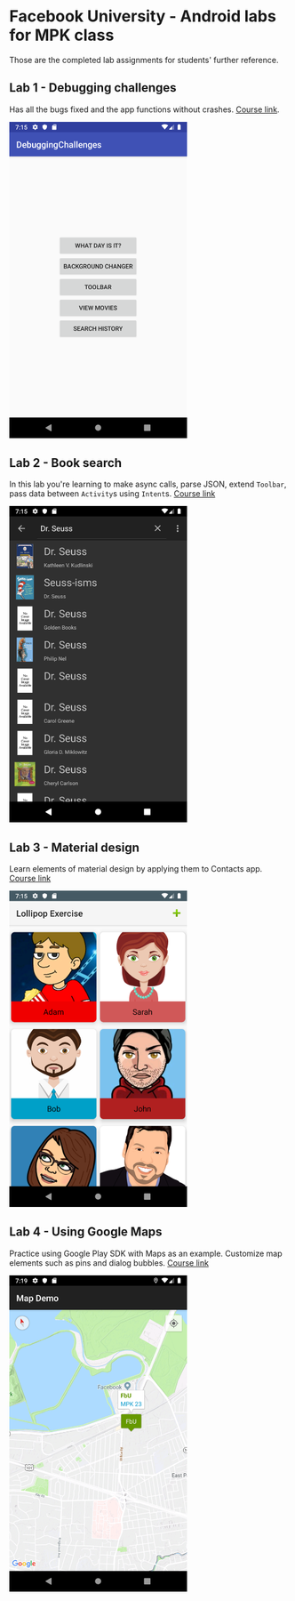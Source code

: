 # Facebook University - Android labs for MPK class
Those are the completed lab assignments for students' further reference. 

## Lab 1 - Debugging challenges 
Has all the bugs fixed and the app functions without crashes. [Course link](https://courses.codepath.com/courses/android_university_fast_track/unit/3#!exercises).

<img src="lab-1-debugging.png" width=320 />

## Lab 2 - Book search
In this lab you're learning to make async calls, parse JSON, extend `Toolbar`, pass data between `Activity`s using `Intent`s. [Course link](https://courses.codepath.com/courses/android_university_fast_track/unit/5#!exercises)

<img src="lab-2-book-search.png" width=320 />

## Lab 3 - Material design
Learn elements of material design by applying them to Contacts app. [Course link](https://courses.codepath.com/courses/android_university_fast_track/unit/7#!exercises)

<img src="lab-3-material-design.png" width=320 />

## Lab 4 - Using Google Maps
Practice using Google Play SDK with Maps as an example. Customize map elements such as pins and dialog bubbles.
[Course link](https://courses.codepath.com/courses/android_university_fast_track/unit/9#!exercises)

<img src="lab-4-google-maps.png" width=320 />
